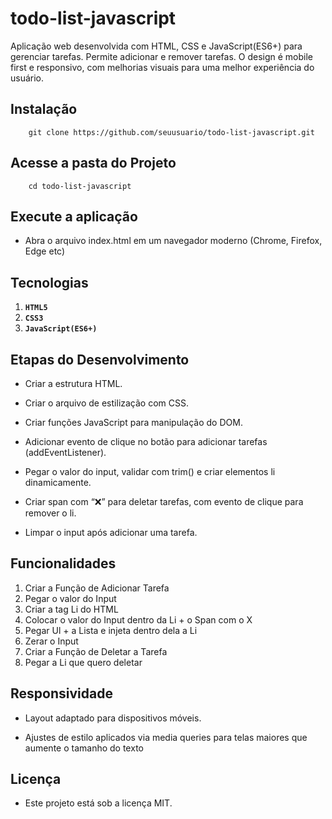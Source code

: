 
# todo-list-javascript

Aplicação web desenvolvida com HTML, CSS e JavaScript(ES6+) para gerenciar tarefas. Permite adicionar e remover tarefas. O design é mobile first e responsivo, com melhorias visuais para uma melhor experiência do usuário.



## Instalação

        git clone https://github.com/seuusuario/todo-list-javascript.git


## Acesse a pasta do Projeto

        cd todo-list-javascript

## Execute a aplicação

- Abra o arquivo index.html em um navegador moderno (Chrome, Firefox, Edge etc) 

## Tecnologias

1. **`HTML5`**
2. **`CSS3`**
3. **`JavaScript(ES6+)`**

## Etapas do Desenvolvimento

- Criar a estrutura HTML.

- Criar o arquivo de estilização com CSS.

- Criar funções JavaScript para manipulação do DOM.

- Adicionar evento de clique no botão para adicionar tarefas (addEventListener).

- Pegar o valor do input, validar com trim() e criar elementos li dinamicamente.

- Criar span com “❌” para deletar tarefas, com evento de clique para remover o li.

- Limpar o input após adicionar uma tarefa.


## Funcionalidades

1. Criar a Função de Adicionar Tarefa
2. Pegar o valor do Input
3. Criar a tag Li do HTML
4. Colocar o valor do Input dentro da Li + o Span com o X
5. Pegar Ul + a Lista e injeta dentro dela a Li
6. Zerar o Input
7. Criar a Função de Deletar a Tarefa
8. Pegar a Li que quero deletar

## Responsividade

- Layout adaptado para dispositivos móveis.

- Ajustes de estilo aplicados via media queries para telas maiores que aumente o tamanho do texto


## Licença

- Este projeto está sob a licença MIT.


